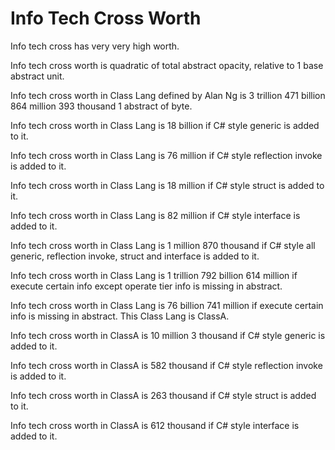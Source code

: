 # Info Tech Cross Worth

Info tech cross has very very high worth.

Info tech cross worth is quadratic of total abstract opacity,
relative to 1 base abstract unit.

Info tech cross worth in Class Lang defined by Alan Ng is
3 trillion 471 billion 864 million 393 thousand 1 abstract of byte.

Info tech cross worth in Class Lang is 18 billion if 
C# style generic is added to it.

Info tech cross worth in Class Lang is 76 million if 
C# style reflection invoke is added to it.

Info tech cross worth in Class Lang is 18 million if 
C# style struct is added to it.

Info tech cross worth in Class Lang is 82 million if 
C# style interface is added to it.

Info tech cross worth in Class Lang is 1 million 870 thousand if
C# style all generic, reflection invoke, struct and interface is added to it.

Info tech cross worth in Class Lang is 1 trillion 792 billion 614 million if
execute certain info except operate tier info is missing in abstract.

Info tech cross worth in Class Lang is 76 billion 741 million if
execute certain info is missing in abstract.
This Class Lang is ClassA.

Info tech cross worth in ClassA is 10 million 3 thousand if 
C# style generic is added to it.

Info tech cross worth in ClassA is 582 thousand if 
C# style reflection invoke is added to it.

Info tech cross worth in ClassA is 263 thousand if 
C# style struct is added to it.

Info tech cross worth in ClassA is 612 thousand if 
C# style interface is added to it.